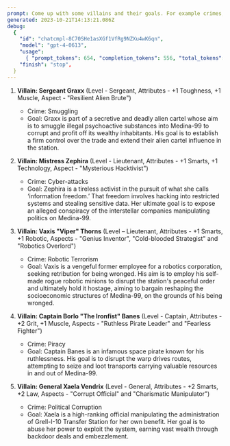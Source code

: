 ```yaml
---
prompt: Come up with some villains and their goals. For example crimes, are they Smuggling? Murder? Heist or Theft? Kidnapping? Who are they, and what is their goal with the crime?
generated: 2023-10-21T14:13:21.086Z
debug:
  {
    "id": "chatcmpl-8C70SHe1asXGf1VfRg9NZXu4wK6qn",
    "model": "gpt-4-0613",
    "usage":
      { "prompt_tokens": 654, "completion_tokens": 556, "total_tokens": 1210 },
    "finish": "stop",
  }
---
```


1. **Villain: Sergeant Graxx** (Level - Sergeant, Attributes - +1 Toughness, +1 Muscle, Aspect - "Resilient Alien Brute")

   - Crime: Smuggling
   - Goal: Graxx is part of a secretive and deadly alien cartel whose aim is to smuggle illegal psychoactive substances into Medina-99 to corrupt and profit off its wealthy inhabitants. His goal is to establish a firm control over the trade and extend their alien cartel influence in the station.

2. **Villain: Mistress Zephira** (Level - Lieutenant, Attributes - +1 Smarts, +1 Technology, Aspect - "Mysterious Hacktivist")

   - Crime: Cyber-attacks
   - Goal: Zephira is a tireless activist in the pursuit of what she calls ‘information freedom.’ That freedom involves hacking into restricted systems and stealing sensitive data. Her ultimate goal is to expose an alleged conspiracy of the interstellar companies manipulating politics on Medina-99.

3. **Villain: Vaxis "Viper" Thorns** (Level – Lieutenant, Attributes - +1 Smarts, +1 Robotic, Aspects - "Genius Inventor", "Cold-blooded Strategist" and "Robotics Overlord")

   - Crime: Robotic Terrorism
   - Goal: Vaxis is a vengeful former employee for a robotics corporation, seeking retribution for being wronged. His aim is to employ his self-made rogue robotic minions to disrupt the station's peaceful order and ultimately hold it hostage, aiming to bargain reshaping the socioeconomic structures of Medina-99, on the grounds of his being wronged.

4. **Villain: Captain Borlo "The Ironfist" Banes** (Level - Captain, Attributes - +2 Grit, +1 Muscle, Aspects - "Ruthless Pirate Leader" and "Fearless Fighter")

   - Crime: Piracy
   - Goal: Captain Banes is an infamous space pirate known for his ruthlessness. His goal is to disrupt the warp drives routes, attempting to seize and loot transports carrying valuable resources in and out of Medina-99.

5. **Villain: General Xaela Vendrix** (Level - General, Attributes - +2 Smarts, +2 Law, Aspects - "Corrupt Official" and "Charismatic Manipulator")
   - Crime: Political Corruption
   - Goal: Xaela is a high-ranking official manipulating the administration of Grell-I-10 Transfer Station for her own benefit. Her goal is to abuse her power to exploit the system, earning vast wealth through backdoor deals and embezzlement.
